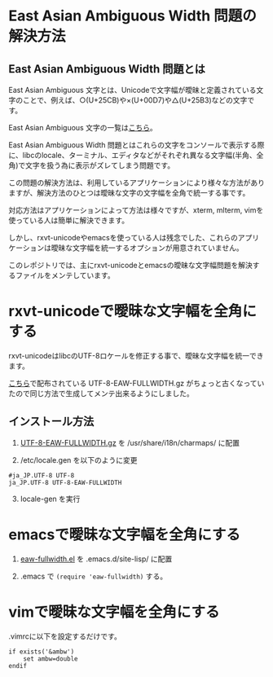 # East Asian Ambiguous Width 問題の解決方法

## East Asian Ambiguous Width 問題とは

East Asian Ambiguous 文字とは、Unicodeで文字幅が曖昧と定義されている文字のことで、例えば、○(U+25CB)や×(U+00D7)や△(U+25B3)などの文字です。

East Asian Ambiguous 文字の一覧は[こちら](https://raw.githubusercontent.com/hamano/eaw-fullwidth/master/EastAsianAmbiguous.txt)。

East Asian Ambiguous Width 問題とはこれらの文字をコンソールで表示する際に、libcのlocale、ターミナル、エディタなどがそれぞれ異なる文字幅(半角、全角)で文字を扱う為に表示がズレてしまう問題です。

この問題の解決方法は、利用しているアプリケーションにより様々な方法がありますが、解決方法のひとつは曖昧な文字の文字幅を全角で統一する事です。

対応方法はアプリケーションによって方法は様々ですが、xterm, mlterm, vimを使っている人は簡単に解決できます。

しかし、rxvt-unicodeやemacsを使っている人は残念でした、これらのアプリケーションは曖昧な文字幅を統一するオプションが用意されていません。

このレポジトリでは、主にrxvt-unicodeとemacsの曖昧な文字幅問題を解決するファイルをメンテしています。

#  rxvt-unicodeで曖昧な文字幅を全角にする

rxvt-unicodeはlibcのUTF-8ロケールを修正する事で、曖昧な文字幅を統一できます。

[こちら](http://vdr.jp/d/20070322.html)で配布されている UTF-8-EAW-FULLWIDTH.gz がちょっと古くなっていたので同じ方法で生成してメンテ出来るようにしました。

## インストール方法

1. [UTF-8-EAW-FULLWIDTH.gz](https://raw.githubusercontent.com/hamano/eaw-fullwidth/master/UTF-8-EAW-FULLWIDTH.gz) を /usr/share/i18n/charmaps/ に配置

2. /etc/locale.gen を以下のように変更
~~~
#ja_JP.UTF-8 UTF-8
ja_JP.UTF-8 UTF-8-EAW-FULLWIDTH
~~~

3. locale-gen を実行

# emacsで曖昧な文字幅を全角にする

1. [eaw-fullwidth.el](https://raw.githubusercontent.com/hamano/eaw-fullwidth/master/) を .emacs.d/site-lisp/ に配置

2. .emacs で `(require 'eaw-fullwidth)` する。

# vimで曖昧な文字幅を全角にする

.vimrcに以下を設定するだけです。

~~~
if exists('&ambw')
    set ambw=double
endif
~~~
